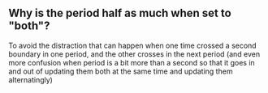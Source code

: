 Why is the period half as much when set to "both"?
--------------------------------------------------


To avoid the distraction that can happen when one time crossed a second
boundary in one period, and the other crosses in the next period (and even more
confusion when period is a bit more than a second so that it goes in and out of
updating them both at the same time and updating them alternatingly)
